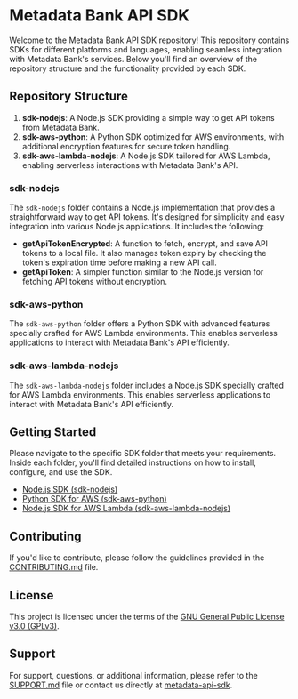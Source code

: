 # Metadata Bank API SDK

Welcome to the Metadata Bank API SDK repository! This repository contains SDKs for different platforms and languages, enabling seamless integration with Metadata Bank's services. Below you'll find an overview of the repository structure and the functionality provided by each SDK.

## Repository Structure

1. **sdk-nodejs**: A Node.js SDK providing a simple way to get API tokens from Metadata Bank.
2. **sdk-aws-python**: A Python SDK optimized for AWS environments, with additional encryption features for secure token handling.
3. **sdk-aws-lambda-nodejs**: A Node.js SDK tailored for AWS Lambda, enabling serverless interactions with Metadata Bank's API.

### sdk-nodejs

The `sdk-nodejs` folder contains a Node.js implementation that provides a straightforward way to get API tokens. It's designed for simplicity and easy integration into various Node.js applications. It includes the following:

- **getApiTokenEncrypted**: A function to fetch, encrypt, and save API tokens to a local file. It also manages token expiry by checking the token's expiration time before making a new API call.
- **getApiToken**: A simpler function similar to the Node.js version for fetching API tokens without encryption.

### sdk-aws-python

The `sdk-aws-python` folder offers a Python SDK with advanced features specially crafted for AWS Lambda environments. This enables serverless applications to interact with Metadata Bank's API efficiently.

### sdk-aws-lambda-nodejs

The `sdk-aws-lambda-nodejs` folder includes a Node.js SDK specially crafted for AWS Lambda environments. This enables serverless applications to interact with Metadata Bank's API efficiently.

## Getting Started

Please navigate to the specific SDK folder that meets your requirements. Inside each folder, you'll find detailed instructions on how to install, configure, and use the SDK.

- [Node.js SDK (sdk-nodejs)](./sdk-nodejs/README.md)
- [Python SDK for AWS (sdk-aws-python)](./sdk-aws-python/README.md)
- [Node.js SDK for AWS Lambda (sdk-aws-lambda-nodejs)](./sdk-aws-lambda-nodejs/README.md)

## Contributing

If you'd like to contribute, please follow the guidelines provided in the [CONTRIBUTING.md](./CONTRIBUTING.md) file.

## License

This project is licensed under the terms of the [GNU General Public License v3.0 (GPLv3)](./LICENSE.txt).

## Support

For support, questions, or additional information, please refer to the [SUPPORT.md](./SUPPORT.md) file or contact us directly at [metadata-api-sdk](mailto:metadata@pbstesting2.freshdesk.com).
